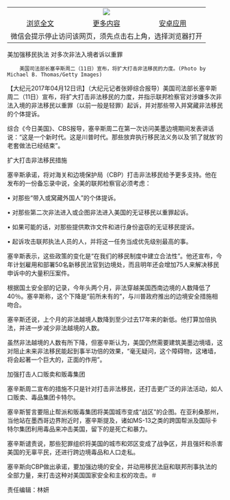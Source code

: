 

<table>
  <tr>
    <td align="center" colspan="3">
      <a href="https://github.com/ogate/ogate/blob/master/README.md"><img src="https://cloud.githubusercontent.com/assets/11880933/13434984/f430fae2-e012-11e5-814f-c2df1e82b247.jpg"/></a>
    </td>
  </tr>
  <tr>
    <td align="center">
      <a href="https://s3.ap-south-1.amazonaws.com/ogatem/oGate.htm?c817271&from=oNote">浏览全文</a>
    </td>
    <td align="center">
      <a href="https://s3.ap-south-1.amazonaws.com/ogatem/oGate.htm?from=oNote">更多内容</a>
    </td>
    <td align="center">
      <a href="https://raw.githubusercontent.com/ogate/up/master/ogate.apk">安卓应用</a>
    </td>
  </tr>
  <tr>
    <td align="center" colspan="3">
      微信会提示停止访问该网页，须先点击右上角，选择浏览器打开
    </td>
  </tr>
</table>    



美加强移民执法 对多次非法入境者诉以重罪






        美国司法部长塞辛斯周二（11日）宣布，将扩大打击非法移民的力度。(Photo by Michael B. Thomas/Getty Images)




【大纪元2017年04月12日讯】（大纪元记者张婷综合报导）美国司法部长塞辛斯周二（11日）宣布，将扩大打击非法移民的力度，并指示联邦检察官对涉嫌多次非法入境的非法移民以重罪（以前一般是轻罪）起诉，并对那些带入并窝藏非法移民的个体提诉。


综合《今日美国》、CBS报导，塞辛斯周二在第一次访问美墨边境期间发表讲话说：“这是一个新时代。这是川普时代。那些放弃执行移民法义务以及‘抓了就放’的老套做法已经结束”。


扩大打击非法移民措施


塞辛斯承诺，将对海关和边境保护局（CBP）打击非法移民给予更多支持。他在发布的一份备忘录中说，全美的联邦检察官必须考虑：


• 对那些“带入或窝藏外国人”的个体提诉。


• 对那些第二次非法进入或企图非法进入美国的无证移民以重罪起诉。


• 如果可能的话，对那些提供欺诈文件和进行身份盗窃的无证移民提诉。


• 起诉攻击联邦执法人员的人，并将这一任务当成优先级别最高的事。


塞辛斯表示，这些政策的变化是“在我们的移民制度中建立合法性”。他还宣布，今年计划雇用和部署50名新移民法官到边境处，而且明年还会增加75人来解决移民申诉中的大量积压案件。


根据国土安全部的记录，今年头两个月，非法穿越美国西南边境的人数降低了40％。塞辛斯称，这个下降是“前所未有的”，与川普政府推出的边境安全措施相吻合。


塞辛斯还说，上个月的非法越境人数降到至少过去17年来的新低。他打算加倍执法，并进一步减少非法越境的人数。


虽然非法越境的人数有所下降，但塞辛斯认为，美国仍然需要建筑美墨边境墙，这对阻止未来非法移民能起到事半功倍的效果，“毫无疑问，这个障碍物，这堵墙，将会起著一个巨大的，正面的作用”。


加强打击人口贩卖和贩毒集团


塞辛斯周二宣布的措施不只是针对打击非法移民，还打击更广泛的非法活动，如人口贩卖、毒品集团卡特尔。


塞辛斯誓言要阻止帮派和贩毒集团将美国城市变成“战区”的企图。在亚利桑那州，当他站在墨西哥边界附近时，塞辛斯提及，诸如MS-13之类的跨国帮派及国际卡特尔集团利用毒品来冲击美国，留下的是死亡和暴力。


塞辛斯谴责说，那些犯罪组织将美国的城市和郊区变成了战争区，并且强奸和杀害美国的无辜平民，还进行跨边境毒品和人口走私。


塞辛斯向CBP做出承诺，要加强边境的安全，并动用移民法庭和联邦刑事执法的全部力量，来打击这种对美国国家安全和主权的攻击。＃


责任编辑：林妍



